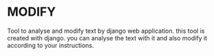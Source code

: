 # MODIFY
Tool to analyse and modify text by django web application.
this tool is created with django.
you can analyse the text with it and also modify it according to your instructions.
